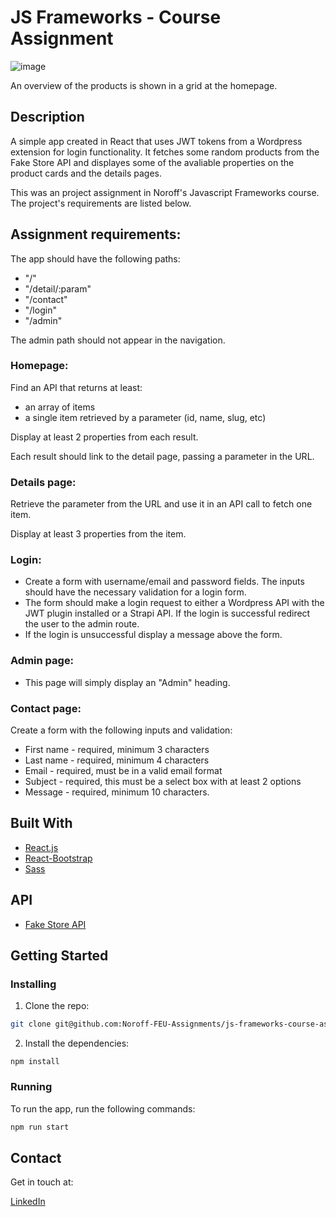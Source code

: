 # JS Frameworks - Course Assignment

![image](https://res.cloudinary.com/dhd2paq70/image/upload/v1654681042/amazing_bvhg5f.jpg)

An overview of the products is shown in a grid at the homepage.

## Description

A simple app created in React that uses JWT tokens from a Wordpress extension for login functionality.
It fetches some random products from the Fake Store API and displayes some of the avaliable properties on the product cards and the details pages.

This was an project assignment in Noroff's Javascript Frameworks course. The project's requirements are listed below. 

## Assignment requirements:

The app should have the following paths:

- "/"
- "/detail/:param"
- "/contact"
- "/login"
- "/admin"

The admin path should not appear in the navigation.

### Homepage:

Find an API that returns at least:

- an array of items
- a single item retrieved by a parameter (id, name, slug, etc)

Display at least 2 properties from each result.

Each result should link to the detail page, passing a parameter in the URL.

### Details page:

Retrieve the parameter from the URL and use it in an API call to fetch one item.

Display at least 3 properties from the item.

### Login:

- Create a form with username/email and password fields. The inputs should have the necessary validation for a login form.
- The form should make a login request to either a Wordpress API with the JWT plugin installed or a Strapi API. If the login is successful redirect the user to the admin route.
- If the login is unsuccessful display a message above the form.

### Admin page:

- This page will simply display an "Admin" heading.

### Contact page:

Create a form with the following inputs and validation:

- First name - required, minimum 3 characters
- Last name - required, minimum 4 characters
- Email - required, must be in a valid email format
- Subject - required, this must be a select box with at least 2 options
- Message - required, minimum 10 characters.

## Built With

- [React.js](https://reactjs.org/)
- [React-Bootstrap](https://react-bootstrap.github.io/)
- [Sass](https://sass-lang.com)

## API

- [Fake Store API](https://fakestoreapi.com/)

## Getting Started

### Installing

1. Clone the repo:

```bash
git clone git@github.com:Noroff-FEU-Assignments/js-frameworks-course-assignment-7oiden.git
```

2. Install the dependencies:

```
npm install
```

### Running

To run the app, run the following commands:

```bash
npm run start
```

## Contact

Get in touch at:

[LinkedIn](https://www.linkedin.com/in/tommy-j-16b56678/)
